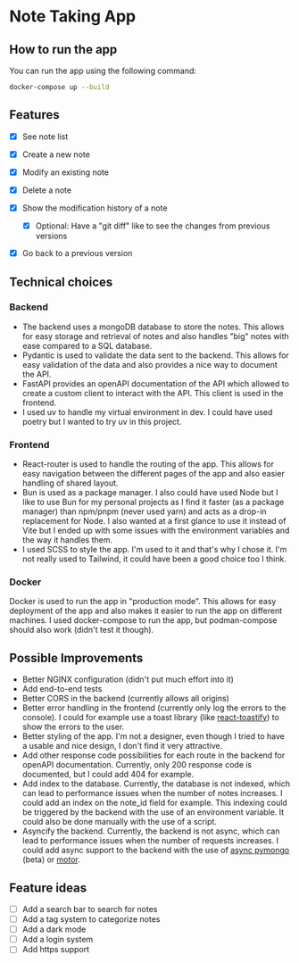 # Note Taking App

## How to run the app

You can run the app using the following command:

```bash
docker-compose up --build
```

## Features
- [x] See note list
- [x] Create a new note
- [x] Modify an existing note
- [x] Delete a note
- [x] Show the modification history of a note
  - [x] Optional: Have a "git diff" like to see the changes from previous versions
- [x] Go back to a previous version


## Technical choices

### Backend

- The backend uses a mongoDB database to store the notes. This allows for easy storage and retrieval of notes and also handles "big" notes with ease compared to a SQL database.
- Pydantic is used to validate the data sent to the backend. This allows for easy validation of the data and also provides a nice way to document the API.
- FastAPI provides an openAPI documentation of the API which allowed to create a custom client to interact with the API. This client is used in the frontend.
- I used uv to handle my virtual environment in dev. I could have used poetry but I wanted to try uv in this project.

### Frontend

- React-router is used to handle the routing of the app. This allows for easy navigation between the different pages of the app and also easier handling of shared layout.
- Bun is used as a package manager. I also could have used Node but I like to use Bun for my personal projects as I find it faster (as a package manager) than npm/pnpm (never used yarn) and acts as a drop-in replacement for Node. I also wanted at a first glance to use it instead of Vite but I ended up with some issues with the environment variables and the way it handles them.
- I used SCSS to style the app. I'm used to it and that's why I chose it. I'm not really used to Tailwind, it could have been a good choice too I think.

### Docker
Docker is used to run the app in "production mode". This allows for easy deployment of the app and also makes it easier to run the app on different machines. I used docker-compose to run the app, but podman-compose should also work (didn't test it though).

## Possible Improvements
- Better NGINX configuration (didn't put much effort into it)
- Add end-to-end tests
- Better CORS in the backend (currently allows all origins)
- Better error handling in the frontend (currently only log the errors to the console). I could for example use a toast library (like [react-toastify](https://www.npmjs.com/package/react-toastify)) to show the errors to the user.
- Better styling of the app. I'm not a designer, even though I tried to have a usable and nice design, I don't find it very attractive.
- Add other response code possibilities for each route in the backend for openAPI documentation. Currently, only 200 response code is documented, but I could add 404 for example.
- Add index to the database. Currently, the database is not indexed, which can lead to performance issues when the number of notes increases. I could add an index on the note_id field for example. This indexing could be triggered by the backend with the use of an environment variable. It could also be done manually with the use of a script.
- Asyncify the backend. Currently, the backend is not async, which can lead to performance issues when the number of requests increases. I could add async support to the backend with the use of [async pymongo](https://pymongo.readthedocs.io/en/stable/async-tutorial.html) (beta) or [motor](https://motor.readthedocs.io/en/stable/).

## Feature ideas
- [ ] Add a search bar to search for notes
- [ ] Add a tag system to categorize notes
- [ ] Add a dark mode
- [ ] Add a login system
- [ ] Add https support
